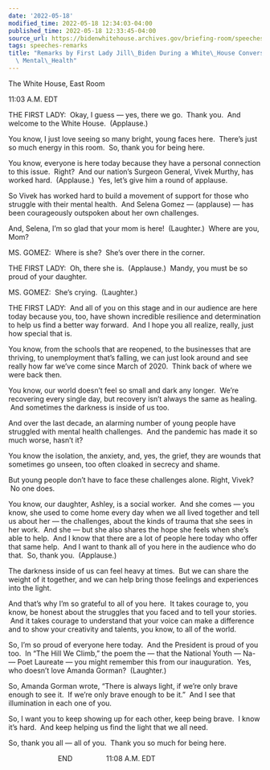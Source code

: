 ```yaml
---
date: '2022-05-18'
modified_time: 2022-05-18 12:34:03-04:00
published_time: 2022-05-18 12:33:45-04:00
source_url: https://bidenwhitehouse.archives.gov/briefing-room/speeches-remarks/2022/05/18/remarks-by-first-lady-jill-bidenduring-a-white-house-conversation-on-youth-mental-health/
tags: speeches-remarks
title: "Remarks by First Lady Jill\_Biden During a White\_House Conversation on Youth\
  \ Mental\_Health"
---
```

 
The White House, East Room

11:03 A.M. EDT  
  
THE FIRST LADY:  Okay, I guess — yes, there we go.  Thank you.  And
welcome to the White House.  (Applause.)   
  
You know, I just love seeing so many bright, young faces here.  There’s
just so much energy in this room.  So, thank you for being here.    
  
You know, everyone is here today because they have a personal connection
to this issue.  Right?  And our nation’s Surgeon General, Vivek Murthy,
has worked hard.  (Applause.)  Yes, let’s give him a round of applause.
   
  
So Vivek has worked hard to build a movement of support for those who
struggle with their mental health.  And Selena Gomez — (applause) — has
been courageously outspoken about her own challenges.    
  
And, Selena, I’m so glad that your mom is here!  (Laughter.)  Where are
you, Mom?   
  
MS. GOMEZ:  Where is she?  She’s over there in the corner.  
  
THE FIRST LADY:  Oh, there she is.  (Applause.)  Mandy, you must be so
proud of your daughter.    
  
MS. GOMEZ:  She’s crying.  (Laughter.)    
  
THE FIRST LADY:  And all of you on this stage and in our audience are
here today because you, too, have shown incredible resilience and
determination to help us find a better way forward.  And I hope you all
realize, really, just how special that is.    
  
You know, from the schools that are reopened, to the businesses that are
thriving, to unemployment that’s falling, we can just look around and
see really how far we’ve come since March of 2020.  Think back of where
we were back then.    
  
You know, our world doesn’t feel so small and dark any longer.  We’re
recovering every single day, but recovery isn’t always the same as
healing.  And sometimes the darkness is inside of us too.    
  
And over the last decade, an alarming number of young people have
struggled with mental health challenges.  And the pandemic has made it
so much worse, hasn’t it?  
  
You know the isolation, the anxiety, and, yes, the grief, they are
wounds that sometimes go unseen, too often cloaked in secrecy and shame.
   
  
But young people don’t have to face these challenges alone. Right,
Vivek?  No one does.    
  
You know, our daughter, Ashley, is a social worker.  And she comes — you
know, she used to come home every day when we all lived together and
tell us about her — the challenges, about the kinds of trauma that she
sees in her work.  And she — but she also shares the hope she feels when
she’s able to help.  And I know that there are a lot of people here
today who offer that same help.  And I want to thank all of you here in
the audience who do that.  So, thank you.  (Applause.)   
  
The darkness inside of us can feel heavy at times.  But we can share the
weight of it together, and we can help bring those feelings and
experiences into the light.    
  
And that’s why I’m so grateful to all of you here.  It takes courage to,
you know, be honest about the struggles that you faced and to tell your
stories.  And it takes courage to understand that your voice can make a
difference and to show your creativity and talents, you know, to all of
the world.    
  
So, I’m so proud of everyone here today.  And the President is proud of
you too.  In “The Hill We Climb,” the poem the — that the National Youth
— Na- — Poet Laureate — you might remember this from our inauguration.
 Yes, who doesn’t love Amanda Gorman?  (Laughter.)    
  
So, Amanda Gorman wrote, “There is always light, if we’re only brave
enough to see it.  If we’re only brave enough to be it.”  And I see that
illumination in each one of you.    
  
So, I want you to keep showing up for each other, keep being brave.  I
know it’s hard.  And keep helping us find the light that we all need.
   
  
So, thank you all — all of you.  Thank you so much for being here.    
  
                         END                 11:08 A.M. EDT    
  

